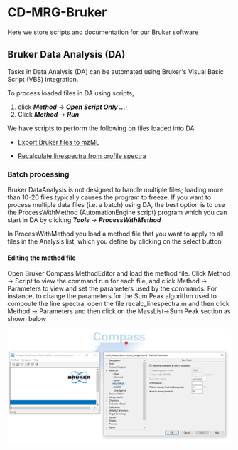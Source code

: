 # CD-MRG-Bruker
Here we store scripts and documentation for our Bruker software

## Bruker Data Analysis (DA)
Tasks in Data Analysis (DA) can be automated using Bruker's Visual Basic Script (VBS) integration. 

To process loaded files in DA using scripts,

1) click ***Method*** -> ***Open Script Only ...***;
2) Click ***Method*** -> ***Run***

We have scripts to perform the following on files loaded into DA:

- [Export Bruker files to mzML](https://github.com/ssi-dk/CD-MRG-Bruker/blob/main/DataAnalysis/exportMzML.dascript) 

- [Recalculate linespectra from profile spectra](https://github.com/ssi-dk/CD-MRG-Bruker/blob/main/DataAnalysis/recalc_linespectra.dascript) 

### Batch processing
Bruker DataAnalysis is not designed to handle multiple files; loading more than 10-20 files typically causes the program to freeze. If you want to process multiple data files (i.e. a batch) using DA, the best option is to use the ProcessWithMethod  (AutomationEngine script) program which you can start in DA by clicking ***Tools*** -> ***ProcessWithMethod*** 

In ProcessWithMethod you load a method file that you want to apply to all files in the Analysis list, which you define by clicking on the select button

#### Editing the method file
Open Bruker Compass MethodEditor and load the method file. Click Method -> Script to view the command run for each file, and click Method -> Parameters to view and set the parameters used by the commands. For instance, to change the parameters for the Sum Peak algorithm used to compoute the line spectra, open the file recalc_linespectra.m and then click Method -> Parameters and then click on the MassList->Sum Peak  section as shown below

![compass param](readme_assets/compass_parameters_sumpeak.PNG)





